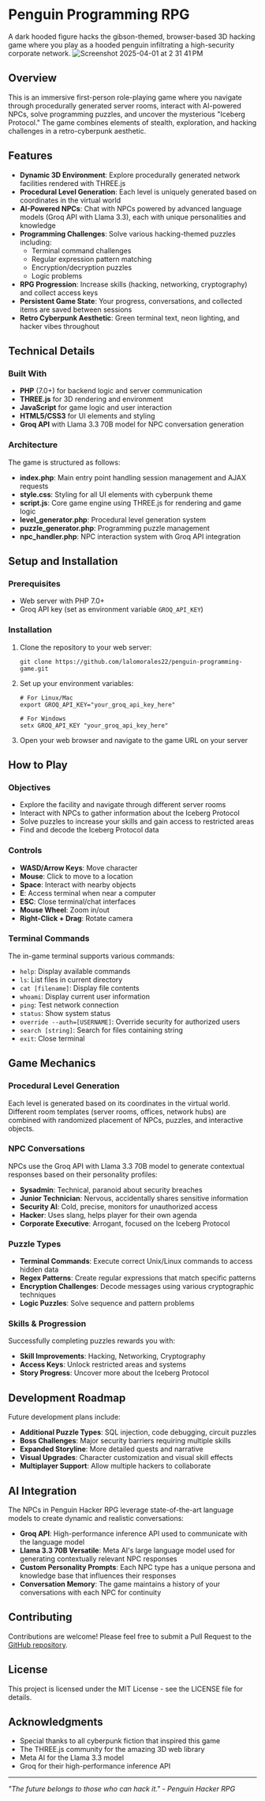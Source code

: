 # Penguin Programming RPG 

A dark hooded figure hacks the gibson-themed, browser-based 3D hacking game where you play as a hooded penguin infiltrating a high-security corporate network.
![Screenshot 2025-04-01 at 2 31 41 PM](https://github.com/user-attachments/assets/40d7f041-7a9b-4425-bd2a-96919ee1f56b)



## Overview

This is an immersive first-person role-playing game where you navigate through procedurally generated server rooms, interact with AI-powered NPCs, solve programming puzzles, and uncover the mysterious "Iceberg Protocol." The game combines elements of stealth, exploration, and hacking challenges in a retro-cyberpunk aesthetic.

## Features

- **Dynamic 3D Environment**: Explore procedurally generated network facilities rendered with THREE.js
- **Procedural Level Generation**: Each level is uniquely generated based on coordinates in the virtual world
- **AI-Powered NPCs**: Chat with NPCs powered by advanced language models (Groq API with Llama 3.3), each with unique personalities and knowledge
- **Programming Challenges**: Solve various hacking-themed puzzles including:
  - Terminal command challenges
  - Regular expression pattern matching
  - Encryption/decryption puzzles
  - Logic problems
- **RPG Progression**: Increase skills (hacking, networking, cryptography) and collect access keys
- **Persistent Game State**: Your progress, conversations, and collected items are saved between sessions
- **Retro Cyberpunk Aesthetic**: Green terminal text, neon lighting, and hacker vibes throughout

## Technical Details

### Built With

- **PHP** (7.0+) for backend logic and server communication
- **THREE.js** for 3D rendering and environment
- **JavaScript** for game logic and user interaction
- **HTML5/CSS3** for UI elements and styling
- **Groq API** with Llama 3.3 70B model for NPC conversation generation

### Architecture

The game is structured as follows:

- **index.php**: Main entry point handling session management and AJAX requests
- **style.css**: Styling for all UI elements with cyberpunk theme
- **script.js**: Core game engine using THREE.js for rendering and game logic
- **level_generator.php**: Procedural level generation system
- **puzzle_generator.php**: Programming puzzle management
- **npc_handler.php**: NPC interaction system with Groq API integration

## Setup and Installation

### Prerequisites

- Web server with PHP 7.0+
- Groq API key (set as environment variable `GROQ_API_KEY`)

### Installation

1. Clone the repository to your web server:
   ```
   git clone https://github.com/lalomorales22/penguin-programming-game.git
   ```

2. Set up your environment variables:
   ```
   # For Linux/Mac
   export GROQ_API_KEY="your_groq_api_key_here"
   
   # For Windows
   setx GROQ_API_KEY "your_groq_api_key_here"
   ```

3. Open your web browser and navigate to the game URL on your server

## How to Play

### Objectives

- Explore the facility and navigate through different server rooms
- Interact with NPCs to gather information about the Iceberg Protocol
- Solve puzzles to increase your skills and gain access to restricted areas
- Find and decode the Iceberg Protocol data

### Controls

- **WASD/Arrow Keys**: Move character
- **Mouse**: Click to move to a location
- **Space**: Interact with nearby objects
- **E**: Access terminal when near a computer
- **ESC**: Close terminal/chat interfaces
- **Mouse Wheel**: Zoom in/out
- **Right-Click + Drag**: Rotate camera

### Terminal Commands

The in-game terminal supports various commands:
- `help`: Display available commands
- `ls`: List files in current directory
- `cat [filename]`: Display file contents
- `whoami`: Display current user information
- `ping`: Test network connection
- `status`: Show system status
- `override --auth=[USERNAME]`: Override security for authorized users
- `search [string]`: Search for files containing string
- `exit`: Close terminal

## Game Mechanics

### Procedural Level Generation

Each level is generated based on its coordinates in the virtual world. Different room templates (server rooms, offices, network hubs) are combined with randomized placement of NPCs, puzzles, and interactive objects.

### NPC Conversations

NPCs use the Groq API with Llama 3.3 70B model to generate contextual responses based on their personality profiles:
- **Sysadmin**: Technical, paranoid about security breaches
- **Junior Technician**: Nervous, accidentally shares sensitive information
- **Security AI**: Cold, precise, monitors for unauthorized access
- **Hacker**: Uses slang, helps player for their own agenda
- **Corporate Executive**: Arrogant, focused on the Iceberg Protocol

### Puzzle Types

- **Terminal Commands**: Execute correct Unix/Linux commands to access hidden data
- **Regex Patterns**: Create regular expressions that match specific patterns
- **Encryption Challenges**: Decode messages using various cryptographic techniques
- **Logic Puzzles**: Solve sequence and pattern problems

### Skills & Progression

Successfully completing puzzles rewards you with:
- **Skill Improvements**: Hacking, Networking, Cryptography
- **Access Keys**: Unlock restricted areas and systems
- **Story Progress**: Uncover more about the Iceberg Protocol

## Development Roadmap

Future development plans include:

- **Additional Puzzle Types**: SQL injection, code debugging, circuit puzzles
- **Boss Challenges**: Major security barriers requiring multiple skills
- **Expanded Storyline**: More detailed quests and narrative
- **Visual Upgrades**: Character customization and visual skill effects
- **Multiplayer Support**: Allow multiple hackers to collaborate

## AI Integration

The NPCs in Penguin Hacker RPG leverage state-of-the-art language models to create dynamic and realistic conversations:

- **Groq API**: High-performance inference API used to communicate with the language model
- **Llama 3.3 70B Versatile**: Meta AI's large language model used for generating contextually relevant NPC responses
- **Custom Personality Prompts**: Each NPC type has a unique persona and knowledge base that influences their responses
- **Conversation Memory**: The game maintains a history of your conversations with each NPC for continuity

## Contributing

Contributions are welcome! Please feel free to submit a Pull Request to the [GitHub repository](https://github.com/lalomorales22/penguin-programming-game).

## License

This project is licensed under the MIT License - see the LICENSE file for details.

## Acknowledgments

- Special thanks to all cyberpunk fiction that inspired this game
- The THREE.js community for the amazing 3D web library
- Meta AI for the Llama 3.3 model
- Groq for their high-performance inference API

---

*"The future belongs to those who can hack it." - Penguin Hacker RPG*
